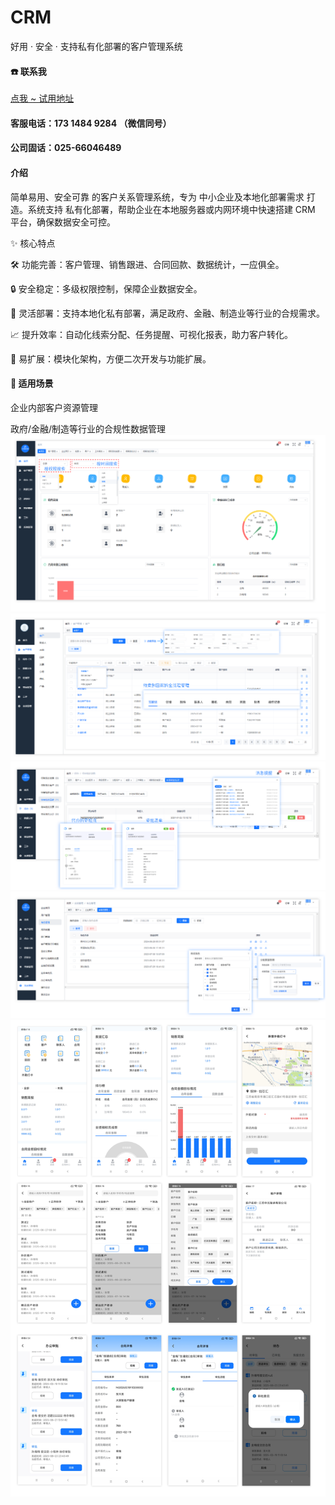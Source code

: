 # CRM
好用 · 安全 · 支持私有化部署的客户管理系统

####  :phone: 联系我
[点我 ~ 试用地址](http://vip.xty123.xn)
####  客服电话：173 1484 9284 （微信同号）
####  公司固话：025-66046489

#### 介绍
简单易用、安全可靠 的客户关系管理系统，专为 中小企业及本地化部署需求 打造。系统支持 私有化部署，帮助企业在本地服务器或内网环境中快速搭建 CRM 平台，确保数据安全可控。

✨ 核心特点

🛠 功能完善：客户管理、销售跟进、合同回款、数据统计，一应俱全。

🔒 安全稳定：多级权限控制，保障企业数据安全。

🏢 灵活部署：支持本地化私有部署，满足政府、金融、制造业等行业的合规需求。

📈 提升效率：自动化线索分配、任务提醒、可视化报表，助力客户转化。

🎯 易扩展：模块化架构，方便二次开发与功能扩展。


#### 🚀 适用场景

企业内部客户资源管理

政府/金融/制造等行业的合规性数据管理
[![img](https://github.com/qiaozan/xiaotaiyang-CRM/blob/main/PC-index.png?raw=true)](https://www.xty123.cn)
[![img](https://github.com/qiaozan/xiaotaiyang-CRM/blob/main/PC-customer.png?raw=true)](https://www.xty123.cn)
[![img](https://github.com/qiaozan/xiaotaiyang-CRM/blob/main/PC-audit.png?raw=true)](https://www.xty123.cn)
[![img](https://github.com/qiaozan/xiaotaiyang-CRM/blob/main/PC-auth.png?raw=true)](https://www.xty123.cn)
[![img](https://github.com/qiaozan/xiaotaiyang-CRM/blob/main/app-all.png?raw=true)](https://www.xty123.cn)




